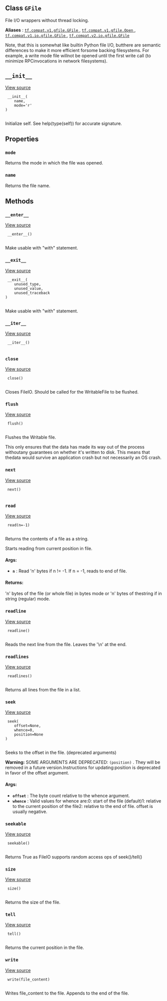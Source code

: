 

## Class  `GFile` 
File I/O wrappers without thread locking.

**Aliases** : [ `tf.compat.v1.gfile.GFile` ](/api_docs/python/tf/io/gfile/GFile), [ `tf.compat.v1.gfile.Open` ](/api_docs/python/tf/io/gfile/GFile), [ `tf.compat.v1.io.gfile.GFile` ](/api_docs/python/tf/io/gfile/GFile), [ `tf.compat.v2.io.gfile.GFile` ](/api_docs/python/tf/io/gfile/GFile)

Note, that this  is somewhat like builtin Python  file I/O, butthere are  semantic differences to  make it more  efficient forsome backing filesystems.  For example, a write  mode file willnot  be opened  until the  first  write call  (to minimize  RPCinvocations in network filesystems).

##  `__init__` 
[View source](https://github.com/tensorflow/tensorflow/blob/r2.0/tensorflow/python/platform/gfile.py#L51-L52)

```
 __init__(
    name,
    mode='r'
)
 
```

Initialize self.  See help(type(self)) for accurate signature.

## Properties


###  `mode` 
Returns the mode in which the file was opened.

###  `name` 
Returns the file name.

## Methods


###  `__enter__` 
[View source](https://github.com/tensorflow/tensorflow/blob/r2.0/tensorflow/python/lib/io/file_io.py#L202-L204)

```
 __enter__()
 
```

Make usable with "with" statement.

###  `__exit__` 
[View source](https://github.com/tensorflow/tensorflow/blob/r2.0/tensorflow/python/lib/io/file_io.py#L206-L208)

```
 __exit__(
    unused_type,
    unused_value,
    unused_traceback
)
 
```

Make usable with "with" statement.

###  `__iter__` 
[View source](https://github.com/tensorflow/tensorflow/blob/r2.0/tensorflow/python/lib/io/file_io.py#L210-L211)

```
 __iter__()
 
```

###  `close` 
[View source](https://github.com/tensorflow/tensorflow/blob/r2.0/tensorflow/python/lib/io/file_io.py#L234-L241)

```
 close()
 
```

Closes FileIO. Should be called for the WritableFile to be flushed.

###  `flush` 
[View source](https://github.com/tensorflow/tensorflow/blob/r2.0/tensorflow/python/lib/io/file_io.py#L222-L232)

```
 flush()
 
```

Flushes the Writable file.

This only ensures that the data has made its way out of the process withoutany guarantees on whether it's written to disk. This means that thedata would survive an application crash but not necessarily an OS crash.

###  `next` 
[View source](https://github.com/tensorflow/tensorflow/blob/r2.0/tensorflow/python/lib/io/file_io.py#L213-L217)

```
 next()
 
```

###  `read` 
[View source](https://github.com/tensorflow/tensorflow/blob/r2.0/tensorflow/python/lib/io/file_io.py#L110-L128)

```
 read(n=-1)
 
```

Returns the contents of a file as a string.

Starts reading from current position in file.

#### Args:
- **`n`** : Read 'n' bytes if n != -1. If n = -1, reads to end of file.


#### Returns:
'n' bytes of the file (or whole file) in bytes mode or 'n' bytes of thestring if in string (regular) mode.

###  `readline` 
[View source](https://github.com/tensorflow/tensorflow/blob/r2.0/tensorflow/python/lib/io/file_io.py#L176-L179)

```
 readline()
 
```

Reads the next line from the file. Leaves the '\n' at the end.

###  `readlines` 
[View source](https://github.com/tensorflow/tensorflow/blob/r2.0/tensorflow/python/lib/io/file_io.py#L181-L190)

```
 readlines()
 
```

Returns all lines from the file in a list.

###  `seek` 
[View source](https://github.com/tensorflow/tensorflow/blob/r2.0/tensorflow/python/lib/io/file_io.py#L130-L174)

```
 seek(
    offset=None,
    whence=0,
    position=None
)
 
```

Seeks to the offset in the file. (deprecated arguments)


**Warning:**  SOME ARGUMENTS ARE DEPRECATED:  `(position)` . They will be removed in a future version.Instructions for updating:position is deprecated in favor of the offset argument.


#### Args:
- **`offset`** : The byte count relative to the whence argument.
- **`whence`** : Valid values for whence are:0: start of the file (default)1: relative to the current position of the file2: relative to the end of file. offset is usually negative.


###  `seekable` 
[View source](https://github.com/tensorflow/tensorflow/blob/r2.0/tensorflow/python/lib/io/file_io.py#L243-L245)

```
 seekable()
 
```

Returns True as FileIO supports random access ops of seek()/tell()

###  `size` 
[View source](https://github.com/tensorflow/tensorflow/blob/r2.0/tensorflow/python/lib/io/file_io.py#L100-L102)

```
 size()
 
```

Returns the size of the file.

###  `tell` 
[View source](https://github.com/tensorflow/tensorflow/blob/r2.0/tensorflow/python/lib/io/file_io.py#L192-L200)

```
 tell()
 
```

Returns the current position in the file.

###  `write` 
[View source](https://github.com/tensorflow/tensorflow/blob/r2.0/tensorflow/python/lib/io/file_io.py#L104-L108)

```
 write(file_content)
 
```

Writes file_content to the file. Appends to the end of the file.

